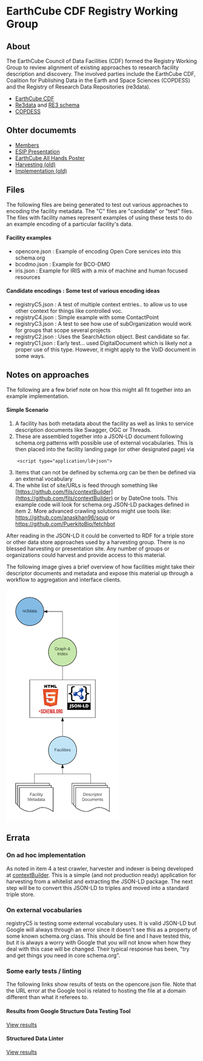 # EarthCube CDF Registry Working Group


## About
The EarthCube Council of Data Facilities (CDF) formed the Registry Working Group to review alignment of existing approaches to research facility description and discovery.  The involved parties include the EarthCube CDF, Coalition for Publishing Data in the Earth and Space Sciences (COPDESS) and the Registry of Research Data Repositories (re3data).   

* [EarthCube CDF](https://www.earthcube.org/group/council-data-facilities)
* [Re3data](http://www.re3data.org/) and  [RE3 schema](http://www.re3data.org/schema) 
* [COPDESS](http://www.copdess.org/)


## Ohter documemts

* [Members](members.md)
* [ESIP Presentation](./doc/ESIPSemCommJune2017/talkBody.md)
* [EarthCube All Hands Poster](./doc/ECAHM_poster.pdf)
* [Harvesting (old)](onHarvesting.md)
* [Implementation (old)](onImplementation.md)


## Files
The following files are being generated to test out various approaches to encoding the facility metadata.  The "C" files are "candidate" or "test" files.  The files with facility names represent examples of using these tests to do an example encoding of a particular facility's data.  

#### Facility examples
* opencore.json : Example of encoding Open Core services into this schema.org
* bcodmo.json : Example for BCO-DMO
* iris.json : Example for IRIS with a mix of machine and human focused resources


#### Candidate encodings :  Some test of various encoding ideas
* registryC5.json : A test of multiple context entries..  to allow us to use
other context for things like controlled voc. 
* registryC4.json : Simple example with some ContactPoint
* registryC3.json : A test to see how use of subOrganization would work for 
groups that scope several projects 
* registryC2.json : Uses the SearchAction object.  Best candidate so far.
* registryC1.json : Early test... used DigitalDocument which is likely not a proper 
use of this type.  However, it might apply to the VoID document in some ways.   
 

## Notes on approaches
The following are a few brief note on how this might all fit together into an example 
implementation.  

#### Simple Scenario 

1. A facility has both metadata about the facility as well as links to service description 
documents like Swagger, OGC or Threads.  
2. These are assembled together into a JSON-LD document following schema.org patterns with possible
use of external vocabularies.  This is then placed into the facility landing page (or other designated page) via 
```
    <script type="application/ld+json">
```
3. Items that can not be defined by schema.org can be then be defined via an external vocabulary
4. The white list of site/URLs is feed through something like [https://github.com/fils/contextBuilder](https://github.com/fils/contextBuilder) or by DateOne tools.  This example code will look for schema.org JSON-LD packages defined in item 2.  More advanced crawling solutions might use tools like: https://github.com/anaskhan96/soup or https://github.com/PuerkitoBio/fetchbot 

After reading in the JSON-LD it could be converted to RDF for a triple store 
or other data store approaches used by a harvesting group.   There is no blessed harvesting or presentation 
site.  Any number of groups or organizations could harvest and provide access to this material. 

The following image gives a brief overview of how facilities might take their descriptor documents and metadata
and expose this material up through a workflow to aggregation and interface clients.  


![Image of Flow](./Images/bubbles.png)


## Errata 
### On ad hoc implementation 
As noted in item 4 a test crawler, harvester and indexer is being developed at 
[contextBuilder](https://github.com/fils/contextBuilder).  This is a simple (and not 
production ready) application for harvesting from a whitelist and extracting the JSON-LD
package.  The next step will be to convert this JSON-LD to triples and moved into a standard 
triple store.  


### On external vocabularies
registryC5 is testing some external vocabulary uses.  It is valid JSON-LD but 
Google will always through an error since it doesn't see this as a property of some
known schema.org class.  This should be fine and I have tested this, but it is always
a worry with Google that you will not know when how they deal with this case
will be changed.   Their typical response has been, "try and get things you need 
in core schema.org".  

### Some early tests / linting
The following links show results of tests on the opencore.json file.  Note that the 
URL error at the Google tool is related to hosting the file at a domain different than what it referees to.

#### Results from Google Structure Data Testing Tool
[View results](https://search.google.com/structured-data/testing-tool#url=https%3A%2F%2Fraw.githubusercontent.com%2Ffils%2FCDFRegistryWG%2Fmaster%2Fopencore.json)

#### Structured Data Linter
[View results](http://linter.structured-data.org/?url=https:%2F%2Fraw.githubusercontent.com%2Ffils%2FCDFRegistryWG%2Fmaster%2Fopencore.json)


